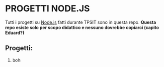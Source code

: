# PROGETTI NODE.JS

Tutti i progetti su [Node.js](https://nodejs.org/) fatti durante TPSIT sono in questa repo.
**Questa repo esiste solo per scopo didattico e nessuno dovrebbe copiarci (capito Eduard?)**

## Progetti:
1. boh